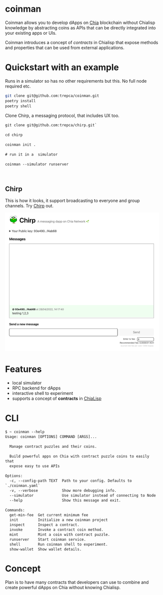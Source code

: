 # coinman

Coinman allows you to develop dApps on [Chia](https://chia.net) blockchain without Chialisp knowledge by abstracting coins as APIs that can be directly integrated into your existing apps or UIs.

Coinman introduces a concept of _contracts_ in Chialisp that expose methods and properties that can be used from external applications.

# Quickstart with an example

Runs in a simulator so has no other requirements but this. No full node required etc.

```sh
git clone git@github.com:trepca/coinman.git
poetry install
poetry shell

```

Clone Chirp, a messaging protocol, that includes UX too.

```
git clone git@github.com:trepca/chirp.git`

cd chirp

coinman init .

# run it in a  simulator

coinman --simulator runserver



```

## Chirp

This is how it looks, it support broadcasting to everyone and group channels. Try [Chirp](https://github.com/trepca/chirp/) out.

![Image](/chirp.png "Chirp - messaging dApp")

# Features

- local simulator
- RPC backend for dApps
- interactive shell to experiment
- supports a concept of **contracts** in [ChiaLisp](https://chialisp.com)

# CLI

```
$ ~ coinman --help
Usage: coinman [OPTIONS] COMMAND [ARGS]...

  Manage contract puzzles and their coins.

  Build powerful apps on Chia with contract puzzle coins to easily that
  expose easy to use APIs

Options:
  -c, --config-path TEXT  Path to your config. Defaults to `./coinman.yaml`
  -v, --verbose           Show more debugging info.
  --simulator             Use simulator instead of connecting to Node
  --help                  Show this message and exit.

Commands:
  get-min-fee  Get current minimum fee
  init         Initialize a new coinman project
  inspect      Inspect a contract.
  invoke       Invoke a contract coin method.
  mint         Mint a coin with contract puzzle.
  runserver    Start coinman service.
  shell        Run coinman shell to experiment.
  show-wallet  Show wallet details.
```

# Concept

Plan is to have many contracts that developers can use to combine and create powerful dApps on Chia without knowing Chialisp.
